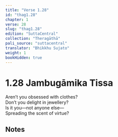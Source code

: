```yaml
---
title: "Verse 1.28"
id: "thag1.28"
chapter: 1
verse: 28
slug: "thag1.28"
edition: "SuttaCentral"
collection: "Theragāthā"
pali_source: "suttacentral"
translator: "Bhikkhu Sujato"
weight: 1
bookHidden: true
---
```


# 1.28 Jambugāmika Tissa  

Aren’t you obsessed with clothes?  
Don’t you delight in jewellery?  
Is it you—not anyone else—  
Spreading the scent of virtue?  

## Notes